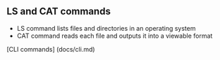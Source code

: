 ## LS and CAT commands
- LS command lists files and directories in an operating system
- CAT command reads each file and outputs it into a viewable format


[CLI commands] (docs/cli.md)